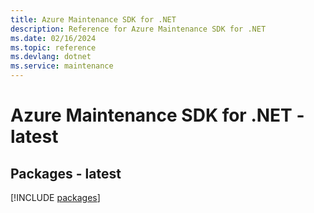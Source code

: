 ```yaml
---
title: Azure Maintenance SDK for .NET
description: Reference for Azure Maintenance SDK for .NET
ms.date: 02/16/2024
ms.topic: reference
ms.devlang: dotnet
ms.service: maintenance
---
```

# Azure Maintenance SDK for .NET - latest
## Packages - latest
[!INCLUDE [packages](maintenance-index.md)]